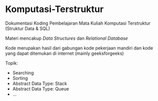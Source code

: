 # Komputasi-Terstruktur


Dokumentasi Koding Pembelajaran Mata Kuliah Komputasi Terstruktur (Struktur Data & SQL)

Materi mencakup _Data Structures_ dan _Relational Database_

Kode merupakan hasil dari gabungan kode pekerjaan mandiri dan kode yang dapat ditemukan di internet (mainly geeksforgeeks)

Topik:
- Searching
- Sorting
- Abstract Data Type: Stack
- Abstract Data Type: Queue
- ...
